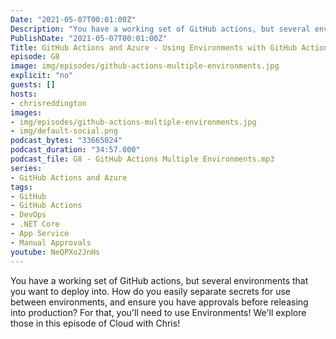 ```yaml
---
Date: "2021-05-07T00:01:00Z"
Description: "You have a working set of GitHub actions, but several environments that you want to deploy into. How do you easily separate secrets for use between environments, and ensure you have approvals before releasing into production? For that, you'll need to use Environments! We'll explore those in this episode of Cloud with Chris!"
PublishDate: "2021-05-07T00:01:00Z"
Title: GitHub Actions and Azure - Using Environments with GitHub Actions
episode: G8
image: img/episodes/github-actions-multiple-environments.jpg
explicit: "no"
guests: []
hosts:
- chrisreddington
images:
- img/episodes/github-actions-multiple-environments.jpg
- img/default-social.png
podcast_bytes: "33665024"
podcast_duration: "34:57.000"
podcast_file: G8 - GitHub Actions Multiple Environments.mp3
series:
- GitHub Actions and Azure
tags:
- GitHub
- GitHub Actions
- DevOps
- .NET Core
- App Service
- Manual Approvals
youtube: NeQPXo2JnHs
---
```

You have a working set of GitHub actions, but several environments that you want to deploy into. How do you easily separate secrets for use between environments, and ensure you have approvals before releasing into production? For that, you'll need to use Environments! We'll explore those in this episode of Cloud with Chris!